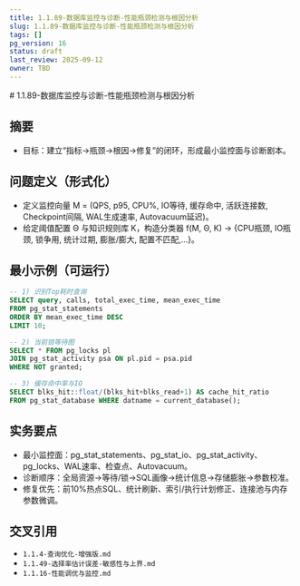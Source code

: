 ```yaml
---
title: 1.1.89-数据库监控与诊断-性能瓶颈检测与根因分析
slug: 1.1.89-数据库监控与诊断-性能瓶颈检测与根因分析
tags: []
pg_version: 16
status: draft
last_review: 2025-09-12
owner: TBD
---
```


﻿# 1.1.89-数据库监控与诊断-性能瓶颈检测与根因分析

## 摘要

- 目标：建立“指标→瓶颈→根因→修复”的闭环，形成最小监控面与诊断剧本。

## 问题定义（形式化）

- 定义监控向量 M = (QPS, p95, CPU%, IO等待, 缓存命中, 活跃连接数, Checkpoint间隔, WAL生成速率, Autovacuum延迟)。
- 给定阈值配置 Θ 与知识规则库 K，构造分类器 f(M, Θ, K) → {CPU瓶颈, IO瓶颈, 锁争用, 统计过期, 膨胀/膨大, 配置不匹配,...}。

## 最小示例（可运行）

```sql
-- 1) 识别Top耗时查询
SELECT query, calls, total_exec_time, mean_exec_time
FROM pg_stat_statements
ORDER BY mean_exec_time DESC
LIMIT 10;

-- 2) 当前锁等待图
SELECT * FROM pg_locks pl
JOIN pg_stat_activity psa ON pl.pid = psa.pid
WHERE NOT granted;

-- 3) 缓存命中率与IO
SELECT blks_hit::float/(blks_hit+blks_read+1) AS cache_hit_ratio
FROM pg_stat_database WHERE datname = current_database();
```

## 实务要点

- 最小监控面：pg_stat_statements、pg_stat_io、pg_stat_activity、pg_locks、WAL速率、检查点、Autovacuum。
- 诊断顺序：全局资源→等待/锁→SQL画像→统计信息→存储膨胀→参数校准。
- 修复优先：前10%热点SQL、统计刷新、索引/执行计划修正、连接池与内存参数微调。

## 交叉引用

- `1.1.4-查询优化-增强版.md`
- `1.1.49-选择率估计误差-敏感性与上界.md`
- `1.1.16-性能调优与监控.md`

